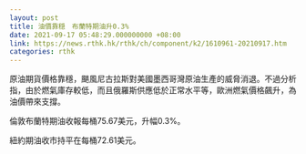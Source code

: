 ```yaml
---
layout: post
title: 油價靠穏　布蘭特期油升0.3%
date: 2021-09-17 05:48:29.000000000 +08:00
link: https://news.rthk.hk/rthk/ch/component/k2/1610961-20210917.htm
categories: rthk
---
```


原油期貨價格靠穩，颶風尼古拉斯對美國墨西哥灣原油生產的威脅消退。不過分析指，由於燃氣庫存較低，而且俄羅斯供應低於正常水平等，歐洲燃氣價格飆升，為油價帶來支撐。

倫敦布蘭特期油收報每桶75.67美元，升幅0.3%。

紐約期油收市持平在每桶72.61美元。
